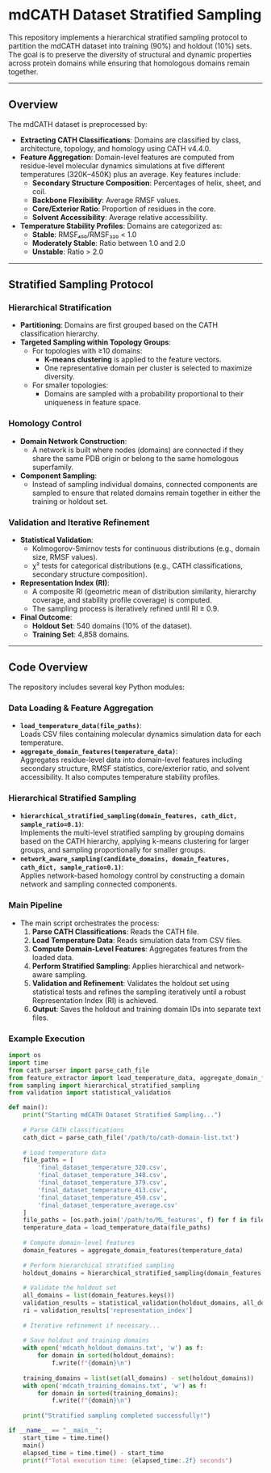 # mdCATH Dataset Stratified Sampling

This repository implements a hierarchical stratified sampling protocol to partition the mdCATH dataset into training (90%) and holdout (10%) sets. The goal is to preserve the diversity of structural and dynamic properties across protein domains while ensuring that homologous domains remain together.

---

## Overview

The mdCATH dataset is preprocessed by:
- **Extracting CATH Classifications**: Domains are classified by class, architecture, topology, and homology using CATH v4.4.0.
- **Feature Aggregation**: Domain-level features are computed from residue-level molecular dynamics simulations at five different temperatures (320K–450K) plus an average. Key features include:
  - **Secondary Structure Composition**: Percentages of helix, sheet, and coil.
  - **Backbone Flexibility**: Average RMSF values.
  - **Core/Exterior Ratio**: Proportion of residues in the core.
  - **Solvent Accessibility**: Average relative accessibility.
- **Temperature Stability Profiles**: Domains are categorized as:
  - **Stable**: RMSF₄₅₀/RMSF₃₂₀ < 1.0
  - **Moderately Stable**: Ratio between 1.0 and 2.0
  - **Unstable**: Ratio > 2.0

---

## Stratified Sampling Protocol

### Hierarchical Stratification
- **Partitioning**: Domains are first grouped based on the CATH classification hierarchy.
- **Targeted Sampling within Topology Groups**:
  - For topologies with ≥10 domains:  
    - **K-means clustering** is applied to the feature vectors.
    - One representative domain per cluster is selected to maximize diversity.
  - For smaller topologies:
    - Domains are sampled with a probability proportional to their uniqueness in feature space.

### Homology Control
- **Domain Network Construction**:  
  - A network is built where nodes (domains) are connected if they share the same PDB origin or belong to the same homologous superfamily.
- **Component Sampling**:  
  - Instead of sampling individual domains, connected components are sampled to ensure that related domains remain together in either the training or holdout set.

### Validation and Iterative Refinement
- **Statistical Validation**:
  - Kolmogorov-Smirnov tests for continuous distributions (e.g., domain size, RMSF values).
  - χ² tests for categorical distributions (e.g., CATH classifications, secondary structure composition).
- **Representation Index (RI)**:
  - A composite RI (geometric mean of distribution similarity, hierarchy coverage, and stability profile coverage) is computed.
  - The sampling process is iteratively refined until RI ≥ 0.9.
- **Final Outcome**:
  - **Holdout Set**: 540 domains (10% of the dataset).
  - **Training Set**: 4,858 domains.

---

## Code Overview

The repository includes several key Python modules:

### Data Loading & Feature Aggregation
- **`load_temperature_data(file_paths)`**:  
  Loads CSV files containing molecular dynamics simulation data for each temperature.
- **`aggregate_domain_features(temperature_data)`**:  
  Aggregates residue-level data into domain-level features including secondary structure, RMSF statistics, core/exterior ratio, and solvent accessibility. It also computes temperature stability profiles.

### Hierarchical Stratified Sampling
- **`hierarchical_stratified_sampling(domain_features, cath_dict, sample_ratio=0.1)`**:  
  Implements the multi-level stratified sampling by grouping domains based on the CATH hierarchy, applying k-means clustering for larger groups, and sampling proportionally for smaller groups.
- **`network_aware_sampling(candidate_domains, domain_features, cath_dict, sample_ratio=0.1)`**:  
  Applies network-based homology control by constructing a domain network and sampling connected components.

### Main Pipeline
- The main script orchestrates the process:
  1. **Parse CATH Classifications**: Reads the CATH file.
  2. **Load Temperature Data**: Reads simulation data from CSV files.
  3. **Compute Domain-Level Features**: Aggregates features from the loaded data.
  4. **Perform Stratified Sampling**: Applies hierarchical and network-aware sampling.
  5. **Validation and Refinement**: Validates the holdout set using statistical tests and refines the sampling iteratively until a robust Representation Index (RI) is achieved.
  6. **Output**: Saves the holdout and training domain IDs into separate text files.

### Example Execution
```python
import os
import time
from cath_parser import parse_cath_file
from feature_extractor import load_temperature_data, aggregate_domain_features
from sampling import hierarchical_stratified_sampling
from validation import statistical_validation

def main():
    print("Starting mdCATH Dataset Stratified Sampling...")
    
    # Parse CATH classifications
    cath_dict = parse_cath_file('/path/to/cath-domain-list.txt')
    
    # Load temperature data
    file_paths = [
        'final_dataset_temperature_320.csv',
        'final_dataset_temperature_348.csv',
        'final_dataset_temperature_379.csv',
        'final_dataset_temperature_413.csv',
        'final_dataset_temperature_450.csv',
        'final_dataset_temperature_average.csv'
    ]
    file_paths = [os.path.join('/path/to/ML_features', f) for f in file_paths]
    temperature_data = load_temperature_data(file_paths)
    
    # Compute domain-level features
    domain_features = aggregate_domain_features(temperature_data)
    
    # Perform hierarchical stratified sampling
    holdout_domains = hierarchical_stratified_sampling(domain_features, cath_dict, sample_ratio=0.1)
    
    # Validate the holdout set
    all_domains = list(domain_features.keys())
    validation_results = statistical_validation(holdout_domains, all_domains, domain_features, cath_dict)
    ri = validation_results['representation_index']
    
    # Iterative refinement if necessary...
    
    # Save holdout and training domains
    with open('mdcath_holdout_domains.txt', 'w') as f:
        for domain in sorted(holdout_domains):
            f.write(f"{domain}\n")
    
    training_domains = list(set(all_domains) - set(holdout_domains))
    with open('mdcath_training_domains.txt', 'w') as f:
        for domain in sorted(training_domains):
            f.write(f"{domain}\n")
    
    print("Stratified sampling completed successfully!")

if __name__ == "__main__":
    start_time = time.time()
    main()
    elapsed_time = time.time() - start_time
    print(f"Total execution time: {elapsed_time:.2f} seconds")
